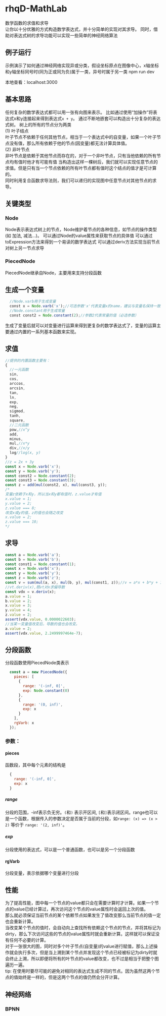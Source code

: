 # rhqD-MathLab
数学函数的求值和求导  
让你以十分优雅的方式构造数学表达式，并十分简单的实现对其求导。 
同时，借助对表达式树的求导功能可以实现一些简单的神经网络算法
## 例子运行
示例演示了如何通过神经网络实现异或分类，假设坐标原点在图像中心，x轴坐标和y轴坐标同号时(同为正或同为负)属于一类，异号时属于另一类
npm run dev

本地查看：localhost:3000

## 基本思路
任何复杂的数学表达式都可以用一张有向图来表示。
比如通过使用“加操作”将表达式x和y连接起来得到表达式```x + y```。 
通过不断地嵌套可以构造出十分复杂的表达式树。
树上的所有的节点分为两类  
(1) 叶子结点  
    叶子节点不依赖于任何其他节点，相当于一个表达式中的自变量，如果一个叶子节点没有值，那么所有依赖于他的节点(因变量)都无法计算具体值。  
(2) 非叶节点  
    非叶节点是依赖于其他节点而存在的，对于一个非叶节点，只有当他依赖的所有节点均有值时他才有可能有值
当构造出这样一棵树后，我们就可以实现任意节点的求值。但是只有当一个节点依赖的所有叶节点都有值时这个结点的值才是可计算的。   
同时利用复合函数求导法则，我们可以递归的实现图中任意节点对其他节点的求导。

## 关键类型
### Node
Node表示表达式树上的节点，Node维护着节点的各种信息，如节点的操作类型(如 加法, 减法...)。
可以通过Node的value属性来获取节点的具体值
可以通过toExpression方法来得到一个易读的数学表达式
可以通过deriv方法实现当前节点对树上另一节点求导
### PiecedNode
PiecedNode继承自Node，主要用来支持分段函数

## 生成一个变量
```javascript
  //Node.varb用于生成变量
  const x = Node.varb('x');//可选参数'x'代表变量x的name，建议与变量名保持一致
  //Node.constant用于生成常量
  const const2 = Node.constant(2);//参数2代表常量的值（必选参数）
```
生成了变量后就可以对变量进行运算来得到更复杂的数学表达式了，变量的运算主要通过内置的一系列基本函数来实现。  
## 求值
```javascript
//提供的内置函数主要有：
{
  //一元函数
  sin,
  cos,
  arccos,
  arcsin,
  tan,
  ln,
  exp,
  neg,
  sigmod,
  tanh,
  square,
  //二元函数
  pow,//x^y
  add,
  minus,
  mul,//x*y
  div,//x/y
  log//log(x, y)
}
//z = 2x + 3y
const x = Node.varb('x');
const y = Node.varb('y');
const const2 = Node.constant(2);
const const3 = Node.constant(3);
const z = add(mul(const2, x), mul(const3, y));
/*
变量z依赖于x和y，所以当x和y都有值时，z.value才有值
x.value = 1;
y.value = 2;
z.value === 8;
改变x或y的值，z的值也会随之改变
x.value = 2;
z.value === 10;
*/
```
## 求导
```javascript
const a = Node.varb('a');
const b = Node.varb('b');
const const1 = Node.constant(1);
const x = Node.varb('x');
const y = Node.varb('y');
const z = Node.varb('z');
const v = sum(mul(a, x), mul(b, y), mul(const1, z));//v = a*x + b*y + 1*z
//vt.deriv(x),既vt对x求偏导数
const vdx = v.deriv(x);
a.value = 1;
b.value = 2;
x.value = 3;
y.value = 4;
z.value = 2;
assert(vdx.value, 0.0000022603);
//当某一变量值改变后，导数的值也会改变。
a.value = 2;
assert(vdx.value, 2.2499997464e-7);
```
## 分段函数

  分段函数使用PiecedNode类表示
  ```javascript
    const a = new PiecedNode({
      pieces: [
        {
          range: '(-inf, 0]',
          exp: Node.constant(0)
        },
        {
          range: '(0, inf)',
          exp: x
        }
      ],
      rgVarb: x
    });
  ```
### 参数：
  #### pieces
  函数段，其中每个元素的结构是
  ```javascript
    {
      range: '(-inf, 0]',
      exp: x
    }
  ``` 
  #####   range
  分段的范围，-inf表示负无穷。```(```和```)``` 表示开区间, ```[```和```]```表示闭区间。range也可以是一个函数，根据传入的参数决定是否属于当前的分段，如```range: (x) => (x > 2)``` 等价于 ```range: '(2, inf)'```。
  #####   exp
  分段使用的表达式，可以是一个普通函数，也可以是另一个分段函数
  
#### rgVarb
  分段变量，表示依据哪个变量进行分段
    
  
## 性能
为了提高性能，图中每一个节点的value都只会在需要计算时才计算。如果一个节点的value已经计算过，再次访问这个节点的value属性时会返回上次的值。  
那么就必须保证当前节点的某个依赖节点如果发生了值改变那么当前节点的值一定也会重新计算。  
当改变某个节点的值时，会自动向上查找所有依赖这个节点的节点，并将其标记为dirty，那么下次访问这些的节点的value属性时就会重新计算。这样就可以保证没有任何不必要的计算。  
对于一张很大的图，同时对多个叶子节点(自变量)的value进行赋值，那么上述操作就会执行多次，但是当上溯到某个节点并发现这个节点已经被标记为dirty时就会终止上溯，所以即便将所有的叶节点的value都改变，也不过是相当于把整个图遍历一遍。  
tip: 在使用时要尽可能的避免对相同的表达式生成不同的节点。因为虽然这两个节点的值始终是一样的，但是这两个节点的值仍然会分开计算。
## 神经网络
### BPNN
